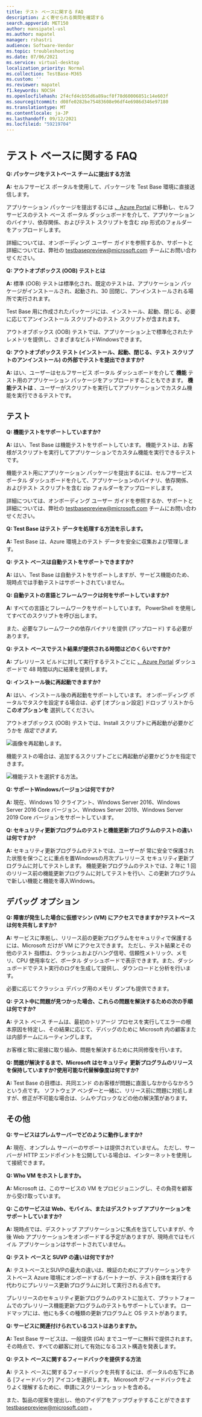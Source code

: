 ```yaml
---
title: テスト ベースに関する FAQ
description: よく寄せられる質問を確認する
search.appverid: MET150
author: mansipatel-usl
ms.author: mapatel
manager: rshastri
audience: Software-Vendor
ms.topic: troubleshooting
ms.date: 07/06/2021
ms.service: virtual-desktop
localization_priority: Normal
ms.collection: TestBase-M365
ms.custom: ''
ms.reviewer: mapatel
f1.keywords: NOCSH
ms.openlocfilehash: 2f4cfd4cb55d6a89acf8f78d60006851c14e603f
ms.sourcegitcommit: d08fe0282be75483608e96df4e6986d346e97180
ms.translationtype: MT
ms.contentlocale: ja-JP
ms.lasthandoff: 09/12/2021
ms.locfileid: "59219704"
---
```

# <a name="test-base-faq"></a>テスト ベースに関する FAQ

**Q: パッケージをテストベース チームに提出する方法**

**A:** セルフサービス ポータルを使用して、パッケージを Test Base 環境に直接送信します。

アプリケーション パッケージを提出するには [、Azure Portal](https://www.aka.ms/testbaseportal "テストベースのホームページ") に移動し、セルフサービスのテスト ベース ポータル ダッシュボードを介して、アプリケーションのバイナリ、依存関係、およびテスト スクリプトを含む zip 形式のフォルダーをアップロードします。 

詳細については、オンボーディング ユーザー ガイドを参照するか、サポートと詳細については、弊社の <testbasepreview@microsoft.com> チームにお問い合わせください。

**Q: アウトオブボックス (OOB) テストとは**

**A:** 標準 (OOB) テストは標準化され、既定のテストは、アプリケーション パッケージがインストールされ、起動され、30 回閉じ、アンインストールされる場所で実行されます。 

Test Base 用に作成されたパッケージには、インストール、起動、閉じる、必要に応じてアンインストール スクリプトのテスト スクリプトが含まれます。 

アウトオブボックス (OOB) テストでは、アプリケーション上で標準化されたテレメトリを提供し、さまざまなビルドWindowsできます。

**Q: アウトオブボックス テスト (インストール、起動、閉じる、テスト スクリプトのアンインストール) の外部でテストを提出できますか?**

**A:** はい、ユーザーはセルフサービス ポータル ダッシュボードを介して **機能** テスト用のアプリケーション パッケージをアップロードすることもできます。
**機能テストは** 、ユーザーがスクリプトを実行してアプリケーションでカスタム機能を実行できるテストです。


## <a name="testing"></a>テスト

**Q: 機能テストをサポートしていますか?**

**A:** はい、Test Base は機能テストをサポートしています。 機能テストは、お客様がスクリプトを実行してアプリケーションでカスタム機能を実行できるテストです。 

機能テスト用にアプリケーション パッケージを提出するには、セルフサービス ポータル ダッシュボードを介して、アプリケーションのバイナリ、依存関係、およびテスト スクリプトを含む zip フォルダーをアップロードします。 

詳細については、オンボーディング ユーザー ガイドを参照するか、サポートと詳細については、弊社の <testbasepreview@microsoft.com> チームにお問い合わせください。

**Q: Test Base はテスト データを処理する方法を示します。**

**A:** Test Base は、Azure 環境上のテスト データを安全に収集および管理します。 

**Q: テスト ベースは自動テストをサポートできますか?**

**A:** はい、Test Base は自動テストをサポートしますが、サービス機能のため、現時点では手動テストはサポートされていません。

**Q: 自動テストの言語とフレームワークは何をサポートしていますか?**

**A:** すべての言語とフレームワークをサポートしています。 PowerShell を使用してすべてのスクリプトを呼び出します。 

また、必要なフレームワークの依存バイナリを提供 (アップロード) する必要があります。

**Q: テスト ベースでテスト結果が提供される時間はどのくらいですか?**

**A:** プレリリース ビルドに対して実行するテストごとに [、Azure Portal](https://www.aka.ms/testbaseportal "テストベースのホームページ") ダッシュボードで 48 時間以内に結果を提供します。

**Q: インストール後に再起動できますか?**

**A:** はい、インストール後の再起動をサポートしています。 オンボーディング ポータルでタスクを設定する場合は、必ず [オプション設定] ドロップ リストから **このオプションを** 選択してください。

アウトオブボックス (OOB) テストでは、Install スクリプトに再起動が必要かどうかを _指定できます。_

![画像を再起動します。](Media/reboot.png)

機能テストの場合は、追加するスクリプトごとに再起動が必要かどうかを指定できます。

![機能テストを選択する方法。](Media/functionalreboot.png)

**Q: サポートWindowsバージョンは何ですか?**

**A:** 現在、Windows 10 クライアント、Windows Server 2016、Windows Server 2016 Core バージョン、Windows Server 2019、Windows Server 2019 Core バージョンをサポートしています。

**Q: セキュリティ更新プログラムのテストと機能更新プログラムのテストの違いは何ですか?**

**A:** セキュリティ更新プログラムのテストでは、ユーザーが **<ins></ins>** 常に安全で保護された状態を保つことに重点を置Windowsの月次プレリリース セキュリティ更新プログラムに対してテストします。 機能更新プログラムのテストでは、2 **<ins></ins>** 年に 1 回のリリース前の機能更新プログラムに対してテストを行い、この更新プログラムで新しい機能と機能を導入Windows。

## <a name="debugging-options"></a>デバッグ オプション

**Q: 障害が発生した場合に仮想マシン (VM) にアクセスできますか?テストベースは何を共有しますか?**

**A:** サービスに準拠し、リリース前の更新プログラムをセキュリティで保護するには、Microsoft だけが VM にアクセスできます。 ただし、テスト結果とその他のテスト 指標は、クラッシュおよびハング信号、信頼性メトリック、メモリ、CPU 使用率など、ポータル ダッシュボードで表示できます。また、ダッシュボードでテスト実行のログを生成して提供し、ダウンロードと分析を行います。 

必要に応じてクラッシュ デバッグ用のメモリ ダンプも提供できます。

**Q: テスト中に問題が見つかった場合、これらの問題を解決するための次の手順は何ですか?**

**A:** テスト ベース チームは、最初のトリアージ プロセスを実行してエラーの根本原因を特定し、その結果に応じて、デバッグのために Microsoft 内の顧客または内部チームにルーティングします。 

お客様と常に密接に取り組み、問題を解決するために共同修復を行います。 

**Q: 問題が解決するまで、Microsoft はセキュリティ 更新プログラムのリリースを保持していますか?使用可能な代替解像度は何ですか?**

**A:** Test Base の目標は、共同エンド のお客様が問題に直面しなかからなかろうという点です。 ソフトウェア ベンダーと一緒に、リリース前に問題に対処しますが、修正が不可能な場合は、シムやブロックなどの他の解決策があります。

## <a name="miscellaneous"></a>その他

**Q: サービスはプレムサーバーでどのように動作しますか?**

**A:** 現在、オンプレム サーバーのサポートは提供されていません。 ただし、サーバーが HTTP エンドポイントを公開している場合は、インターネットを使用して接続できます。

**Q: Who VM をホストしますか。**

**A:** Microsoft は、このサービスの VM をプロビジョニングし、その負荷を顧客から受け取っています。

**Q: このサービスは Web、モバイル、またはデスクトップ アプリケーションをサポートしていますか?**

**A:** 現時点では、デスクトップ アプリケーションに焦点を当てしていますが、今後 Web アプリケーションをオンボードする予定がありますが、現時点ではモバイル アプリケーションはサポートされていません。

**Q: テスト ベースと SUVP の違いは何ですか?**

**A:** テストベースとSUVPの最大の違いは、検証のためにアプリケーションをテストベース Azure 環境にオンボードするパートナーが、テスト自体を実行する代わりにプレリリース更新プログラムに対して実行される点です。 

プレリリースのセキュリティ更新プログラムのテストに加えて、プラットフォームでのプレリリース機能更新プログラムのテストもサポートしています。 ロードマップには、他にも多くの種類の更新プログラムと OS テストがあります。

**Q: サービスに関連付けられているコストはありますか。**

**A:** Test Base サービスは、一般提供 (GA) までユーザーに無料で提供されます。 その時点で、すべての顧客に対して有効になるコスト構造を発表します。 

**Q: テスト ベースに関するフィードバックを提供する方法**

**A:** テスト ベースに関するフィードバックを共有するには、ポータルの左下にある [フィードバック] アイコンを選択します。 Microsoft がフィードバックをよりよく理解するために、申請にスクリーンショットを含める。 

また、製品の提案を提出し、他のアイデアをアップヴォテすることができます <testbasepreview@microsoft.com> 。
